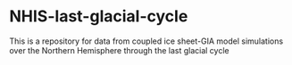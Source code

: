 # NHIS-last-glacial-cycle
This is a repository for data from coupled ice sheet-GIA model simulations over the Northern Hemisphere through the last glacial cycle  
